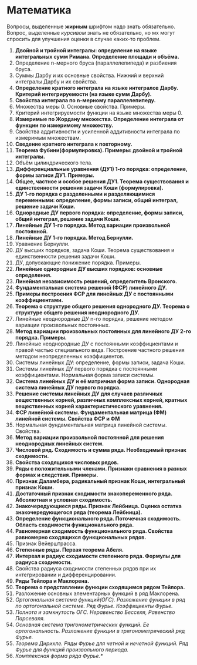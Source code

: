 # Математика

Вопросы, выделенные **жирным** шрифтом надо знать обязательно. Вопрос, выделенные *курсивом* знать не обязательно, но мх могут спросить для улучшения оценки в случае каких-то проблем.

1. **Двойной и тройной интегралы: определение на языке интегральных сумм Римана. Определение площади и объёма.**
2. Определение n-мерного бруса (параллелепипеда) и разбиения бруса.
3. Суммы Дарбу и их основные свойства. Нижний и верхний интегралы Дарбу и их свойства.
4. **Определение кратного интеграла на языке интегралов Дарбу. Критерий интегрируемости (на языке сумм Дарбу).**
5. **Свойства интеграла по n-мерному параллелепипеду.**
6. Множества меры 0. Основные свойства. Примеры.
7. Критерий интегрируемости функции на языке множества меры 0.
8. **Измеримые по Жордану множества. Определение интеграла от функции по измеримому множеству.**
9. Свойства аддитивности и усиленной аддитивности интеграла по измеримым множествам.
10. **Сведение кратного интеграла к повторному.**
11. **Теорема Фубини(формулировка). Примеры: двойной и тройной интегралы.**
12. Объём цилиндрического тела.
13. **Дифференциальные уравнения (ДУ1) 1-го порядка: определение, формы записи ДУ1. Примеры.**
14. **Общее, частное и особое решения ДУ1. Теорема существования и единственности решения задачи Коши (формулировка).**
15. **ДУ 1-го порядка с разделенными и разделяющимися переменными: определение, формы записи, общий интеграл, решение задачи Коши.**
16. **Однородные ДУ первого порядка: определение, формы записи, общий интеграл, решение задачи Коши.**
17. **Линейные ДУ 1-го порядка. Метод вариации произвольной постоянной.**
18. **Линейные ДУ 1-го порядка. Метод Бернулли.**
19. Уравнение Бернулли.
20. ДУ высших порядков, задача Коши. Теорема существования и единственности решения задачи Коши.
21. ДУ, допускающие понижение порядка. Примеры.
22. **Линейные однородные ДУ высших порядков: основные определения.**
23. **Линейная независимость решений, определитель Вронского.**
24. **Фундаментальная система решений (ФСР) линейного ДУ.**
25. **Примеры построения ФСР для линейных ДУ с постоянными коэффициентами.**
26. **Теорема о структуре общего решения однородного ДУ. Теорема о структуре общего решения неоднородного ДУ.**
27. Линейные неоднородные ДУ n-го порядка, решение методом вариации произвольных постоянных.
28. **Метод вариации произвольных постоянных для линейного ДУ 2-го порядка. Примеры.**
29. Линейные неоднородные ДУ с постоянными коэффициентами и правой частью специального вида. Построение частного решения методом неопределенных коэффициентов.
30. Системы линейных ДУ: определение, формы записи, задача Коши.
31. Системы линейных ДУ первого порядка с постоянными коэффициентами. Нормальная форма записи системы.
32. **Система линейных ДУ и её матричная форма записи. Однородная система линейных ДУ первого порядка.**
33. **Решение системы линейных ДУ для случаев различных вещественных корней, различных комплексных корней, кратных вещественных корней характеристического уравнения.**
34. **ФСР линейной системы. Фундаментальная матрица (ФМ) линейной системы. Свойства ФСР и ФМ**
35. Нормальная фундаментальная матрица линейной системы. Свойства.
36. **Метод вариации произвольной постоянной для решения неоднородных линейных систем.**
37. **Числовой ряд. Сходимость и сумма ряда. Необходимый признак сходимости.**
38. **Свойства сходящихся числовых рядов.**
39. **Ряды с положительными членами. Признаки сравнения в разных формах и следствия. Примеры.**
40. **Признак Даламбера, радикальный признак Коши, интегральный признак Коши.**
41. **Достаточный признак сходимости знакопеременного ряда. Абсолютная и условная сходимость.**
42. **Знакочередующиеся ряды. Признак Лейбница. Оценка остатка знакочередующегося ряда (теорема Лейбница).**
43. **Определение функционального ряда. Поточечная сходимость. Область сходимости функционального ряда.**
44. **Равномерная сходимость функционального ряда. Свойства равномерно сходящихся функциональных рядов.**
45. Признак Вейерштрасса.
46. **Степенные ряды. Первая теорема Абеля.**
47. **Интервал и радиус сходимости степенного ряда. Формулы для радиуса сходимости.**
48. Свойства радиуса сходимости степенных рядов при их интегрировании и дифференцировании.
49. **Ряды Тейлора и Маклорена.**
50. **Теорема о представлении функции сходящимся рядом Тейлора.**
51. Разложение основных элементарных функций в ряд Маклорена.
52. *Ортогональная система функций(ОГС). Разложение функции в ряд по ортогональной системе. Ряд Фурье. Коэффициенты Фурье.*
53. *Полнота и замкнутость ОГС. Неравенство Бесселя, Равенство Парсеваля.*
54. *Основная система тригонометрических функций. Ее ортогональность. Разложение функции в тригонометрический ряд Фурье.*
55. *Теорема Дирихле. Ряды Фурье для четной и нечетной функций. Ряд Фурье для функций произвольного периода.*
56. *Комплексная форма ряда Фурье.\**
